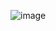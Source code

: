 ![image](https://user-images.githubusercontent.com/62867560/125204493-4e2d0380-e286-11eb-98e7-36a938a80fea.png)

